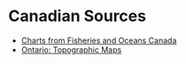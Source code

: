 # Canadian Sources

* [Charts from Fisheries and Oceans Canada](http://www.charts.gc.ca/index-eng.asp)
* [Ontario: Topographic Maps](https://www.ontario.ca/page/topographic-maps)

